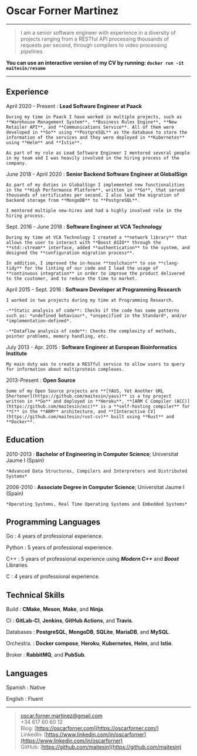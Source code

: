 Oscar Forner Martinez
============

----

> I am a senior software engineer with experience in a diversity of projects ranging from a RESTful API processing thousands of requests per second, through compilers to video processing pipelines.

**You can use an interactive version of my CV by running: `docker run -it maitesin/resume`**

----

Experience
----------

April 2020 - Present
:   **Lead Software Engineer at Paack**

    During my time in Paack I have worked in multiple projects, such as **Warehouse Management System**, **Business Rules Engine**, **New Retailer API**, and **Communications Service**. All of them were developed in **Go** using **PostgreSQL** as the database to store the information of the services and they were deployed in **Kubernetes** using **Helm** and **Istio**.

    As part of my role as Lead Software Engineer I mentored several people in my team and I was heavily involved in the hiring process of the company.

June 2018 - April 2020
:   **Senior Backend Software Engineer at GlobalSign**

    As part of my duties in GlobalSign I implemented new functionalities in the **High Performance Platform**, written in **Go**, that served thousands of certificates per second. I also lead the migration of backend storage from **MongoDB** to **PostgreSQL**.

    I mentored multiple new-hires and had a highly involved role in the hiring process. 

Sept. 2016 - June 2018
:   **Software Engineer at VCA Technology**

    During my time at VCA Technology I created a **network library** that allows the user to interact with **Boost ASIO** through the **std::stream** interface, added **authentication** to the system, and designed the **configuration migration process**.
    
    In addition, I improved the in-house **toolchain** to use **clang-tidy** for the linting of our code and I lead the usage of **continuous integration** in order to improve the product delivered to the customer, and to reduce the time to market.

April 2015 - Sept. 2016
:   **Software Developer at Programming Research**

    I worked in two projects during my time at Programming Research.

    -**Static analysis of code**: Checks if the code has some patterns such as: *undefined behaviour*, *unspecified in the Standard*, and/or *implementation-defined*.

    -**Dataflow analysis of code**: Checks the complexity of methods, pointer problems, memory handling, etc.

July 2013 - Apr. 2015
:   **Software Engineer at European Bioinformatics Institute**

    My main duty was to create a RESTful service to allow users to query for information about multiprotein complexes.

2013-Present
:   **Open Source**

    Some of my Open Source projects are **[YAUS, Yet Another URL Shortener](https://github.com/maitesin/yaus)** is a toy project written in **Go** and deployed in **Heroku**, **[ARM C Compiler (ACC)](https://github.com/maitesin/acc)** is a **self-hosting compiler** for **C** in the **ARM** architecture, and **[Interactive CV](https://github.com/maitesin/rust-cv)** built using **Rust** and **Docker**.

[comment]: # (Courses)

[comment]: # (April 2016:   **LFD331: Developing Linux Device Drivers**; Linux Foundation)

[comment]: # (March 2016:   **LFD320: Linux Kernel Internals and Debugging**; Linux Foundation)

[comment]: # (August 2015:   **Agile for developers**; Accelebrate)

[comment]: # (November 2014:   **Algorithms, Part II**; Coursera, Princeton University)

[comment]: # (September 2014:   **Algorithms, Part I**; Coursera, Princeton University)


Education
---------

2010-2013
:   **Bachelor of Engineering in Computer Science**; Universitat Jaume I (Spain)

    *Advanced Data Structures, Compilers and Interpreters and Distributed Systems*

2006-2010
:   **Associate Degree in Computer Science**; Universitat Jaume I (Spain)

    *Operating Systems, Real Time Operating Systems and Embedded Systems*


Programming Languages
--------------------

Go
:   4 years of professional experience.

Python
:   5 years of professional experience.

C++
:   5 years of professional experience using ***Modern C++*** and ***Boost*** Libraries.

C
:   4 years of professional experience.

[comment]: # (Rust:   6 months of experience in personal projects.)

Technical Skills
----------------

Build
:   **CMake**, **Meson**, **Make**, and **Ninja**.

CI
:   **GitLab-CI**, **Jenkins**, **GitHub Actions**, and **Travis**.

Databases
:   **PostgreSQL**, **MongoDB**, **SQLite**, **MariaDB**, and **MySQL**.

Orchestra.
:   **Docker compose**, **Heroku**, **Kubernetes**, **Helm**, and **Istio**.

Broker
:   **RabbitMQ**, and **PubSub**.

Languages
---------
Spanish
:   Native

English
:   Fluent

----

> <oscar.forner.martinez@gmail.com> \
> +34 617 60 60 12 \
> Blog: [https://oscarforner.com](https://oscarforner.com/) \
> LinkedIn: [https://www.linkedin.com/in/oscarforner](https://www.linkedin.com/in/oscarforner) \
> GitHub: [https://github.com/maitesin](https://github.com/maitesin)
